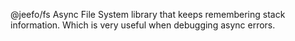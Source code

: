 @jeefo/fs Async File System library that keeps remembering stack information. 
Which is very useful when debugging async errors.
